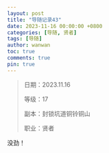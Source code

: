 ```yaml
---
layout: post
title: "导随记录43"
date: 2023-11-16 00:00:00 +0800
categories: [导随, 贤者]
tags: [导随]
author: wanwan
toc: true
comments: true
pin: true
---
```

> 日期：2023.11.16
>
> 等级：17
>
> 副本：封锁坑道铜铃铜山
>
> 职业：贤者

没劲！